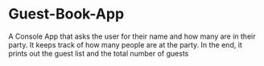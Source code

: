 # Guest-Book-App
A Console App that asks the user for their name and how many are in their party. It keeps track of how many people are at the party. In the end, it prints out the guest list and the total number of guests
